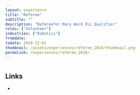 ```yaml
---
layout: experience
title: "Referee"
subtitle: ""
description: "Refereefor Mary Ward FLL Qualifier"
roles: ["Volunteer"]
industries: ["Robotics"]
fromdate: 
todate: 2018-12-01
thumbnail: /assets/experiences/referee_2018/thumbnail.png
permalink: /experiences/referee_2018/
---
```


#

## Links

-
